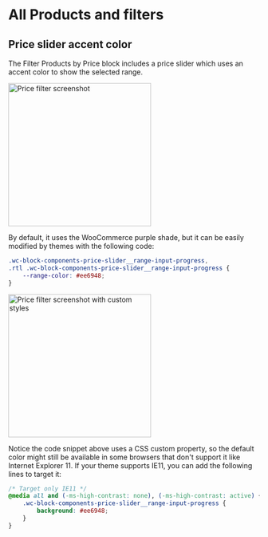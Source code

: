 # All Products and filters

## Price slider accent color

The Filter Products by Price block includes a price slider which uses an accent color to show the selected range.

<img src="https://user-images.githubusercontent.com/3616980/96570001-2053f900-12ca-11eb-8a75-8a54f243bda3.png" alt="Price filter screenshot" width="286" />

By default, it uses the WooCommerce purple shade, but it can be easily modified by themes with the following code:

```CSS
.wc-block-components-price-slider__range-input-progress,
.rtl .wc-block-components-price-slider__range-input-progress {
	--range-color: #ee6948;
}
```

<img src="https://user-images.githubusercontent.com/3616980/96569858-f0a4f100-12c9-11eb-8011-05227bb60277.png" alt="Price filter screenshot with custom styles" width="286" />

Notice the code snippet above uses a CSS custom property, so the default color might still be available in some browsers that don't support it like Internet Explorer 11. If your theme supports IE11, you can add the following lines to target it:

```CSS
/* Target only IE11 */
@media all and (-ms-high-contrast: none), (-ms-high-contrast: active) {
	.wc-block-components-price-slider__range-input-progress {
		background: #ee6948;
	}
}
```
